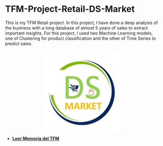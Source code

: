 # TFM-Project-Retail-DS-Market
This is my TFM Retail project. In this project, I have done a deep analysis of the business with a long database of almost 5 years of sales to extract important insights. For this project, I used two Machine Learning models, one of Clustering for product classification and the other of Time Series to predict sales.

<div style="text-align: center;">
    <img src="https://github.com/cuaudrup/TFM-Project-Retail-DS-Market/blob/main/images/ds_market_logo.jpg" alt="Logo DS Market" />
</div>

- **[Leer Memoria del TFM](memory.pdf)**
